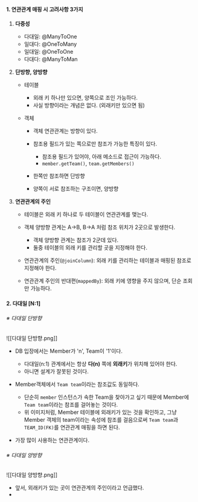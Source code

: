 
#### 1. 연관관계 매핑 시 고려사항 3가지

1. **다중성** 
	 - 다대일: @ManyToOne 
	 - 일대다: @OneToMany 
	 - 일대일: @OneToOne 
	 - 다대다: @ManyToMan

2. **단방향, 양방향** 
	- 테이블
		- 외래 키 하나만 있으면, 양쪽으로 조인 가능하다.
		- 사실 방향이라는 개념은 없다. (외래키만 있으면 됨)

	- 객체
		- 객체 연관관계는 방향이 있다.
		- 참조용 필드가 있는 쪽으로만 참조가 가능한 특징이 있다. 
			- 참조용 필드가 있어야,  아래 메소드로 접근이 가능하다.
			- `member.getTeam()`, `team.getMembers()`
		
		- 한쪽만 참조하면 단방향
		- 양쪽이 서로 참조하는 구조이면, 양방향

3. **연관관계의 주인**
	 - 테이블은 외래 키 하나로 두 테이블이 연관관계를 맺는다.
	 - 객체 양방향 관계는 A->B, B->A 처럼 참조 위치가 2곳으로 발생한다.
		 - 객체 양방향 관계는 참조가 2군데 있다.
		 - 둘중 테이블의 외래 키를 관리할 곳을 지정해야 한다.

	 - 연관관계의 주인(`@joinColumn`): 외래 키를 관리하는 테이블과 매핑된 참조로 지정해야 한다.
	 - 연관관계 주인의 반대편(`mappedBy`): 외래 키에 영향을 주지 않으며, 단순 조회만 가능하다.


#### 2. 다대일 [N:1]

###### ※ 다대일 단방향
![[다대일 단방향.png]]
- DB 입장에서는 Member가 'n', Team이 '1'이다.
	- 다대일(n:1) 관계에서는 항상 **다(n)** 쪽에 **외래키**가 위치해 있어야 한다.
	- 아니면 설계가 잘못된 것이다.

- Member객체에서 `Team team`이라는 참조값도 동일하다.
	- 단순히 `member` 인스턴스가 속한 Team을 찾아가고 싶기 때문에 Member에 `Team team`이라는 참조를 걸어놓는 것이다.
	- 위 이미지처럼, Member 테이블에 외래키가 있는 것을 확인하고, 그냥 Member 객체의 team이라는 속성에 참조를 걸음으로써 `Team team`과 `TEAM_ID(FK)`를 연관관계 매핑을 하면 된다.

- 가장 많이 사용하는 연관관계이다.

###### ※ 다대일 양방향
![[다대일 양방향.png]]
- 앞서, 외래키가 있는 곳이 연관관계의 주인이라고 언급했다.
- 